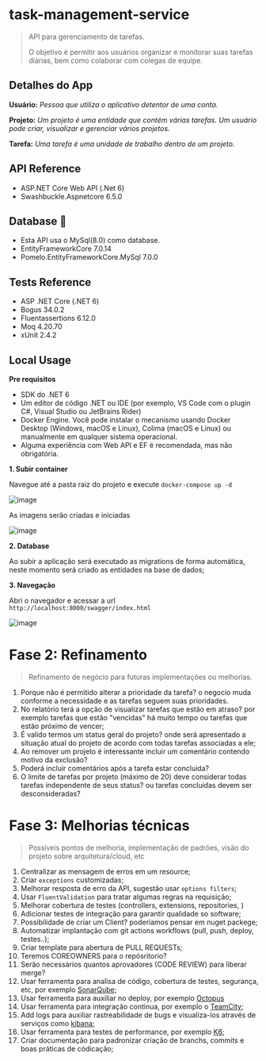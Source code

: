 # task-management-service

> API para gerenciamento de tarefas.
>
> O objetivo é permitir aos usuários organizar e monitorar suas tarefas diárias, bem como colaborar com colegas de equipe.

## Detalhes do App

**Usuário:** *Pessoa que utiliza o aplicativo detentor de uma conta.*

**Projeto:** *Um projeto é uma entidade que contém várias tarefas. Um usuário pode criar, visualizar e gerenciar vários projetos.*

**Tarefa:** *Uma tarefa é uma unidade de trabalho dentro de um projeto.*

## API Reference

- ASP.NET Core Web API (.Net 6)
- Swashbuckle.Aspnetcore 6.5.0

## Database 📂

- Esta API usa o MySql(8.0) como database.  
- EntityFrameworkCore 7.0.14
- Pomelo.EntityFrameworkCore.MySql 7.0.0

## Tests Reference
- ASP .NET Core (.NET 6)
- Bogus 34.0.2
- Fluentassertions 6.12.0
- Moq 4.20.70
- xUnit 2.4.2

## Local Usage

**Pre requisitos**
- SDK do .NET 6
- Um editor de código .NET ou IDE (por exemplo, VS Code com o plugin C#, Visual Studio ou JetBrains Rider)
- Docker Engine. Você pode instalar o mecanismo usando Docker Desktop (Windows, macOS e Linux), Colima (macOS e Linux) ou manualmente em qualquer sistema operacional.
- Alguma experiência com Web API e EF é recomendada, mas não obrigatória.

**1. Subir container**

Navegue até a pasta raiz do projeto e execute `docker-compose up -d`

![image](https://github.com/anderson-araujo-cavalcante/task-management-service/assets/133878123/0c92ab9c-94d8-43c4-af47-821f2f4a4a20)

As imagens serão criadas e iniciadas

![image](https://github.com/anderson-araujo-cavalcante/task-management-service/assets/133878123/4adabc61-fcce-4f05-8e78-c568195a14a1)

**2. Database**

Ao subir a aplicação será executado as migrations de forma automática, neste momento será criado as entidades na base de dados;
   
**3. Navegação**

Abri o navegador e acessar a url ```http://localhost:8000/swagger/index.html```

![image](https://github.com/anderson-araujo-cavalcante/task-management-service/assets/133878123/8b3edb2f-16d3-4906-b9d9-c82a6f3aef04)



# Fase 2: Refinamento

> Refinamento de negócio para futuras implementações ou melhorias.

1. Porque não é permitido alterar a prioridade da tarefa? o negocio muda conforme a necessidade e as tarefas seguem suas prioridades.
1. No relatório terá a opção de visualizar tarefas que estão em atraso? por exemplo tarefas que estão "vencidas" há muito tempo ou tarefas que estão próximo de vencer;
1. É valido termos um status geral do projeto? onde será apresentado a situação atual do projeto de acordo com todas tarefas associadas a ele;
1. Ao remover um projeto é interessante incluir um comentário contendo motivo da exclusão?
1. Poderá incluir comentários após a tarefa estar concluida?
1. O limite de tarefas por projeto (máximo de 20) deve considerar todas tarefas independente de seus status? ou tarefas concluidas devem ser desconsideradas?



# Fase 3: Melhorias técnicas

> Possíveis pontos de melhoria, implementação de padrões, visão do projeto sobre arquitetura/cloud, etc

1. Centralizar as mensagem de erros em um resource;
1. Criar `exceptions` customizadas;
1. Melhorar resposta de erro da API, sugestão usar `options filters`;
1. Usar `FluentValidation` para tratar algumas regras na requisição;
1. Melhorar cobertura de testes (controllers, extensions, repositories, )
1. Adicionar testes de integração para garantir qualidade so software;
1. Possibilidade de criar um Client? poderiamos pensar em nuget packege;
1. Automatizar implantação com git actions workflows (pull, push, deploy, testes..);
1. Criar template para abertura de PULL REQUESTs;
1. Teremos COREOWNERS para o repósritorio?
1. Serão necessários quantos aprovadores (CODE REVIEW) para liberar merge?
1. Usar ferramenta para analisa de código, cobertura de testes, segurança, etc, por exemplo [SonarQube](https://www.sonarsource.com/products/sonarqube/?gads_campaign=SQ-Mroi-PMax&gads_ad_group=Global&gads_keyword=&cq_src=google_ads&cq_cmp=20184933017&cq_con=&cq_term=&cq_med=&cq_plac=&cq_net=x&cq_pos=&cq_plt=gp&gad_source=1&gclid=Cj0KCQiA67CrBhC1ARIsACKAa8S-mtsRm7C_qdNgERvCN_DamH_TzCNKdEz15_0VWKm-HawYrOZEmMYaAqY1EALw_wcB);
1. Usar ferramenta para auxiliar no deploy, por exemplo [Octopus](https://octopus.com/)
1. Usar ferramenta para integração continua, por exemplo o [TeamCity](https://www.jetbrains.com/pt-br/teamcity/);
1. Add logs para auxiliar rastreabilidade de bugs e visualiza-los através de serviços como [kibana](https://www.elastic.co/pt/kibana);
1. Usar ferramenta para testes de performance, por exemplo [K6](https://k6.io/);
1. Criar documentação para padronizar criação de branchs, commits e boas práticas de códicação;


